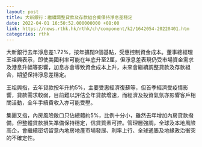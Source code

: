 ```yaml
---
layout: post
title: 大新銀行：繼續調整貸款及存款組合冀保持淨息差穩定
date: 2022-04-01 16:50:52.000000000 +08:00
link: https://news.rthk.hk/rthk/ch/component/k2/1642054-20220401.htm
categories: rthk
---
```


大新銀行去年淨息差1.72%，按年擴闊9個基點，受惠控制資金成本。董事總經理王祖興表示，即使美國利率可能在年底升至2厘，但淨息差表現仍受市場資金需求及港息升幅等影響，加息亦會導致資金成本上升，未來會繼續調整貸款及存款組合，期望保持淨息差穩定。

王祖興指，去年貸款按年升約5%，主要受惠經濟復蘇等，但首季經濟受疫情影響，貸款需求較弱，目前難以評估全年貸款增速，而經濟及投資氣氛亦影響客戶相關活動，全年手續費收入亦可能受壓。

集團又指，內房風險敞口只佔總體約5%，比例十分小，雖然去年增加內房貸款撥備，但整體貸款損失準備保持穩定，信貸質素可控。管理層強調，全球及本地風險高企，會繼續密切留意內地房地產市場發展、利率上行、全球通脹及地緣政治衝突的不確定性。
